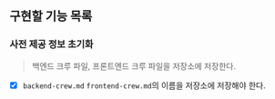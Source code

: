 ## 구현할 기능 목록

### 사전 제공 정보 초기화
> 백엔드 크루 파일, 프론트엔드 크루 파일을 저장소에 저장한다.
- [x] `backend-crew.md` `frontend-crew.md`의 이름을 저장소에 저장해야 한다.
